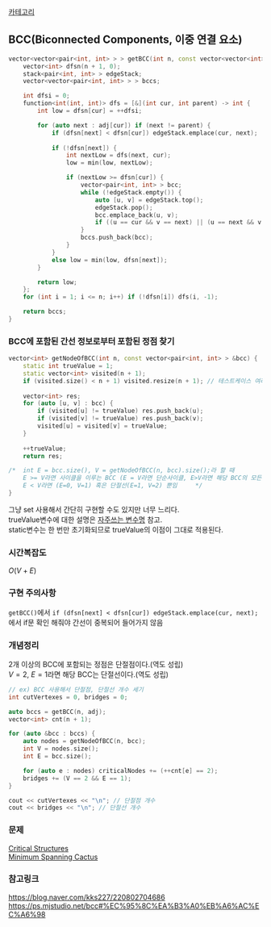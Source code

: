 [카테고리](/README.md)
## BCC(Biconnected Components, 이중 연결 요소)
```cpp
vector<vector<pair<int, int> > > getBCC(int n, const vector<vector<int> > &adj) {
    vector<int> dfsn(n + 1, 0);
    stack<pair<int, int> > edgeStack;
    vector<vector<pair<int, int> > > bccs;

    int dfsi = 0;
    function<int(int, int)> dfs = [&](int cur, int parent) -> int {
        int low = dfsn[cur] = ++dfsi;

        for (auto next : adj[cur]) if (next != parent) {
            if (dfsn[next] < dfsn[cur]) edgeStack.emplace(cur, next);
            
            if (!dfsn[next]) {
                int nextLow = dfs(next, cur);
                low = min(low, nextLow);

                if (nextLow >= dfsn[cur]) {
                    vector<pair<int, int> > bcc;
                    while (!edgeStack.empty()) {
                        auto [u, v] = edgeStack.top();
                        edgeStack.pop();
                        bcc.emplace_back(u, v);
                        if ((u == cur && v == next) || (u == next && v == cur)) break;
                    }
                    bccs.push_back(bcc);
                }
            }
            else low = min(low, dfsn[next]);
        }

        return low;
    };
    for (int i = 1; i <= n; i++) if (!dfsn[i]) dfs(i, -1);

    return bccs;
}
```
### BCC에 포함된 간선 정보로부터 포함된 정점 찾기
```cpp
vector<int> getNodeOfBCC(int n, const vector<pair<int, int> > &bcc) {
    static int trueValue = 1;
    static vector<int> visited(n + 1);
    if (visited.size() < n + 1) visited.resize(n + 1); // 테스트케이스 여러 개인 문제면 n 바뀔 수 있음
    
    vector<int> res;
    for (auto [u, v] : bcc) {
        if (visited[u] != trueValue) res.push_back(u);
        if (visited[v] != trueValue) res.push_back(v);
        visited[u] = visited[v] = trueValue;
    }
    
    ++trueValue;
    return res;

/*  int E = bcc.size(), V = getNodeOfBCC(n, bcc).size();라 할 때
    E >= V라면 사이클을 이루는 BCC (E = V라면 단순사이클, E>V라면 해당 BCC의 모든 정점을 지나는 사이클에 chord가 존재)
    E < V라면 (E=0, V=1) 혹은 단절선(E=1, V=2) 뿐임     */
}
```
그냥 set 사용해서 간단히 구현할 수도 있지만 너무 느리다.   
trueValue변수에 대한 설명은 [자주쓰는 변수명](/C++/기타/Variable%20Name.md#truevalue) 참고.   
static변수는 한 번만 초기화되므로 trueValue의 이점이 그대로 적용된다.   

### 시간복잡도
$O(V + E)$   

### 구현 주의사항
`getBCC()`에서 `if (dfsn[next] < dfsn[cur]) edgeStack.emplace(cur, next);`에서 if문 확인 해줘야 간선이 중복되어 들어가지 않음   

### 개념정리
2개 이상의 BCC에 포함되는 정점은 단절점이다.(역도 성립)   
$V=2$, $E=1$라면 해당 BCC는 단절선이다.(역도 성립)   

```cpp
// ex) BCC 사용해서 단절점, 단절선 개수 세기
int cutVertexes = 0, bridges = 0;

auto bccs = getBCC(n, adj);
vector<int> cnt(n + 1);

for (auto &bcc : bccs) {
    auto nodes = getNodeOfBCC(n, bcc);
    int V = nodes.size();
    int E = bcc.size();

    for (auto e : nodes) criticalNodes += (++cnt[e] == 2);
    bridges += (V == 2 && E == 1);
}

cout << cutVertexes << "\n"; // 단절점 개수 
cout << bridges << "\n"; // 단절선 개수 
```

### 문제
[Critical Structures](https://www.acmicpc.net/problem/20264)   
[Minimum Spanning Cactus](https://www.acmicpc.net/problem/23314)   

### 참고링크
https://blog.naver.com/kks227/220802704686   
https://ps.mjstudio.net/bcc#%EC%95%8C%EA%B3%A0%EB%A6%AC%EC%A6%98   